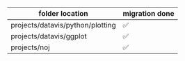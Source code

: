 |folder location                   | migration done|
|----------------------------------|---------------|
|projects/datavis/python/plotting  |✅|
|projects/datavis/ggplot           |✅|
|projects/noj                      |✅| 
